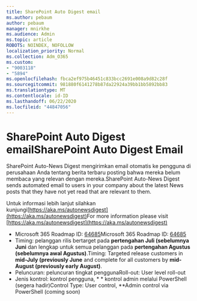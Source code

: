 ```yaml
---
title: SharePoint Auto Digest email
ms.author: pebaum
author: pebaum
manager: mnirkhe
ms.audience: Admin
ms.topic: article
ROBOTS: NOINDEX, NOFOLLOW
localization_priority: Normal
ms.collection: Adm_O365
ms.custom:
- "9003118"
- "5894"
ms.openlocfilehash: fbca2ef975b46451c833bcc2691e008a9d82c28f
ms.sourcegitcommit: 981880f6141278b87da22924a39bb1bb5892bb83
ms.translationtype: MT
ms.contentlocale: id-ID
ms.lasthandoff: 06/22/2020
ms.locfileid: "44847056"
---
```

# <a name="sharepoint-auto-digest-email"></a><span data-ttu-id="770ee-102">SharePoint Auto Digest email</span><span class="sxs-lookup"><span data-stu-id="770ee-102">SharePoint Auto Digest Email</span></span>

<span data-ttu-id="770ee-103">SharePoint Auto-News Digest mengirimkan email otomatis ke pengguna di perusahaan Anda tentang berita terbaru posting bahwa mereka belum membaca yang relevan dengan mereka.</span><span class="sxs-lookup"><span data-stu-id="770ee-103">SharePoint Auto-News Digest sends automated email to users in your company about the latest News posts that they have not yet read that are relevant to them.</span></span>

<span data-ttu-id="770ee-104">Untuk informasi lebih lanjut silahkan kunjungi[https://aka.ms/autonewsdigest](https://aka.ms/autonewsdigest)</span><span class="sxs-lookup"><span data-stu-id="770ee-104">For more information please visit [https://aka.ms/autonewsdigest](https://aka.ms/autonewsdigest)</span></span>

- <span data-ttu-id="770ee-105">Microsoft 365 Roadmap ID: [64685](https://www.microsoft.com/microsoft-365/roadmap?filters=&featureid=64685)</span><span class="sxs-lookup"><span data-stu-id="770ee-105">Microsoft 365 Roadmap ID:  [64685](https://www.microsoft.com/microsoft-365/roadmap?filters=&featureid=64685)</span></span>
- <span data-ttu-id="770ee-106">Timing: pelanggan rilis bertarget pada **pertengahan Juli (sebelumnya Juni** dan lengkap untuk semua pelanggan pada **pertengahan Agustus (sebelumnya awal Agustus)**.</span><span class="sxs-lookup"><span data-stu-id="770ee-106">Timing: Targeted release customers in  **mid-July (previously June**  and complete for all customers by  **mid-August (previously early August)**.</span></span>
- <span data-ttu-id="770ee-107">Peluncuran: peluncuran tingkat pengguna</span><span class="sxs-lookup"><span data-stu-id="770ee-107">Roll-out: User level roll-out</span></span>
- <span data-ttu-id="770ee-108">Jenis kontrol: kontrol pengguna, \* \* kontrol admin melalui PowerShell (segera hadir)</span><span class="sxs-lookup"><span data-stu-id="770ee-108">Control Type: User control,  \*\*Admin control via PowerShell (coming soon)</span></span>
